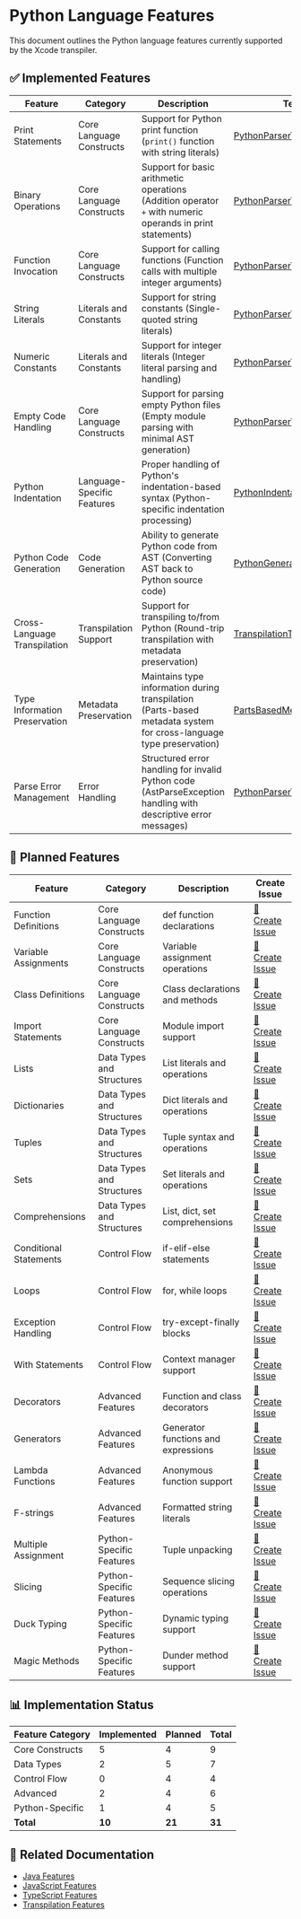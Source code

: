 # Python Language Features

This document outlines the Python language features currently supported by the Xcode transpiler.

## ✅ Implemented Features

| Feature | Category | Description | Test Link |
|---------|----------|-------------|-----------|
| Print Statements | Core Language Constructs | Support for Python print function (`print()` function with string literals) | [PythonParserTest.kt](../src/commonTest/kotlin/org/giraffemail/xcode/pythonparser/PythonParserTest.kt#L42-L61) |
| Binary Operations | Core Language Constructs | Support for basic arithmetic operations (Addition operator `+` with numeric operands in print statements) | [PythonParserTest.kt](../src/commonTest/kotlin/org/giraffemail/xcode/pythonparser/PythonParserTest.kt#L87-L108) |
| Function Invocation | Core Language Constructs | Support for calling functions (Function calls with multiple integer arguments) | [PythonParserTest.kt](../src/commonTest/kotlin/org/giraffemail/xcode/pythonparser/PythonParserTest.kt#L111-L134) |
| String Literals | Literals and Constants | Support for string constants (Single-quoted string literals) | [PythonParserTest.kt](../src/commonTest/kotlin/org/giraffemail/xcode/pythonparser/PythonParserTest.kt#L49-L50) |
| Numeric Constants | Literals and Constants | Support for integer literals (Integer literal parsing and handling) | [PythonParserTest.kt](../src/commonTest/kotlin/org/giraffemail/xcode/pythonparser/PythonParserTest.kt#L119-L121) |
| Empty Code Handling | Core Language Constructs | Support for parsing empty Python files (Empty module parsing with minimal AST generation) | [PythonParserTest.kt](../src/commonTest/kotlin/org/giraffemail/xcode/pythonparser/PythonParserTest.kt#L28-L39) |
| Python Indentation | Language-Specific Features | Proper handling of Python's indentation-based syntax (Python-specific indentation processing) | [PythonIndentationHandlerTest.kt](../src/commonTest/kotlin/org/giraffemail/xcode/pythonparser/PythonIndentationHandlerTest.kt) |
| Python Code Generation | Code Generation | Ability to generate Python code from AST (Converting AST back to Python source code) | [PythonGeneratorTest.kt](../src/commonTest/kotlin/org/giraffemail/xcode/pythonparser/PythonGeneratorTest.kt) |
| Cross-Language Transpilation | Transpilation Support | Support for transpiling to/from Python (Round-trip transpilation with metadata preservation) | [TranspilationTest.kt](../src/commonTest/kotlin/org/giraffemail/xcode/transpiler/TranspilationTest.kt#L36-L40) |
| Type Information Preservation | Metadata Preservation | Maintains type information during transpilation (Parts-based metadata system for cross-language type preservation) | [PartsBasedMetadataTest.kt](../src/commonTest/kotlin/org/giraffemail/xcode/metadata/PartsBasedMetadataTest.kt#L205-L226) |
| Parse Error Management | Error Handling | Structured error handling for invalid Python code (AstParseException handling with descriptive error messages) | [PythonParserTest.kt](../src/commonTest/kotlin/org/giraffemail/xcode/pythonparser/PythonParserTest.kt#L12-L25) |

## 🚧 Planned Features

| Feature | Category | Description | Create Issue |
|---------|----------|-------------|--------------|
| Function Definitions | Core Language Constructs | def function declarations | [📝 Create Issue](https://github.com/pydlv/xcode/issues/new?title=Implement+Python+Function+Definitions&body=Add+support+for+Python+function+definitions+including+def+keyword,+parameters,+and+return+statements.&labels=enhancement,python) |
| Variable Assignments | Core Language Constructs | Variable assignment operations | [📝 Create Issue](https://github.com/pydlv/xcode/issues/new?title=Implement+Python+Variable+Assignments&body=Add+support+for+Python+variable+assignments+including+simple+and+augmented+assignment+operators.&labels=enhancement,python) |
| Class Definitions | Core Language Constructs | Class declarations and methods | [📝 Create Issue](https://github.com/pydlv/xcode/issues/new?title=Implement+Python+Class+Definitions&body=Add+support+for+Python+class+definitions+including+class+keyword,+methods,+and+inheritance.&labels=enhancement,python) |
| Import Statements | Core Language Constructs | Module import support | [📝 Create Issue](https://github.com/pydlv/xcode/issues/new?title=Implement+Python+Import+Statements&body=Add+support+for+Python+import+statements+including+import,+from-import,+and+relative+imports.&labels=enhancement,python) |
| Lists | Data Types and Structures | List literals and operations | [📝 Create Issue](https://github.com/pydlv/xcode/issues/new?title=Implement+Python+Lists&body=Add+support+for+Python+lists+including+list+literals,+indexing,+and+common+list+methods.&labels=enhancement,python) |
| Dictionaries | Data Types and Structures | Dict literals and operations | [📝 Create Issue](https://github.com/pydlv/xcode/issues/new?title=Implement+Python+Dictionaries&body=Add+support+for+Python+dictionaries+including+dict+literals,+key+access,+and+common+dict+methods.&labels=enhancement,python) |
| Tuples | Data Types and Structures | Tuple syntax and operations | [📝 Create Issue](https://github.com/pydlv/xcode/issues/new?title=Implement+Python+Tuples&body=Add+support+for+Python+tuples+including+tuple+literals,+indexing,+and+unpacking.&labels=enhancement,python) |
| Sets | Data Types and Structures | Set literals and operations | [📝 Create Issue](https://github.com/pydlv/xcode/issues/new?title=Implement+Python+Sets&body=Add+support+for+Python+sets+including+set+literals,+set+operations,+and+common+set+methods.&labels=enhancement,python) |
| Comprehensions | Data Types and Structures | List, dict, set comprehensions | [📝 Create Issue](https://github.com/pydlv/xcode/issues/new?title=Implement+Python+Comprehensions&body=Add+support+for+Python+comprehensions+including+list,+dict,+and+set+comprehensions+with+filtering.&labels=enhancement,python) |
| Conditional Statements | Control Flow | if-elif-else statements | [📝 Create Issue](https://github.com/pydlv/xcode/issues/new?title=Implement+Python+Conditional+Statements&body=Add+support+for+Python+conditional+statements+including+if-elif-else+constructs.&labels=enhancement,python) |
| Loops | Control Flow | for, while loops | [📝 Create Issue](https://github.com/pydlv/xcode/issues/new?title=Implement+Python+Loops&body=Add+support+for+Python+loops+including+for+and+while+loops+with+break+and+continue.&labels=enhancement,python) |
| Exception Handling | Control Flow | try-except-finally blocks | [📝 Create Issue](https://github.com/pydlv/xcode/issues/new?title=Implement+Python+Exception+Handling&body=Add+support+for+Python+exception+handling+including+try-except-finally+blocks+and+raise+statements.&labels=enhancement,python) |
| With Statements | Control Flow | Context manager support | [📝 Create Issue](https://github.com/pydlv/xcode/issues/new?title=Implement+Python+With+Statements&body=Add+support+for+Python+with+statements+for+context+manager+protocol.&labels=enhancement,python) |
| Decorators | Advanced Features | Function and class decorators | [📝 Create Issue](https://github.com/pydlv/xcode/issues/new?title=Implement+Python+Decorators&body=Add+support+for+Python+decorators+including+function+and+class+decorators+with+arguments.&labels=enhancement,python) |
| Generators | Advanced Features | Generator functions and expressions | [📝 Create Issue](https://github.com/pydlv/xcode/issues/new?title=Implement+Python+Generators&body=Add+support+for+Python+generators+including+yield+statements+and+generator+expressions.&labels=enhancement,python) |
| Lambda Functions | Advanced Features | Anonymous function support | [📝 Create Issue](https://github.com/pydlv/xcode/issues/new?title=Implement+Python+Lambda+Functions&body=Add+support+for+Python+lambda+functions+for+anonymous+function+expressions.&labels=enhancement,python) |
| F-strings | Advanced Features | Formatted string literals | [📝 Create Issue](https://github.com/pydlv/xcode/issues/new?title=Implement+Python+F-strings&body=Add+support+for+Python+f-strings+for+formatted+string+literals+with+expression+interpolation.&labels=enhancement,python) |
| Multiple Assignment | Python-Specific Features | Tuple unpacking | [📝 Create Issue](https://github.com/pydlv/xcode/issues/new?title=Implement+Python+Multiple+Assignment&body=Add+support+for+Python+multiple+assignment+and+tuple+unpacking+operations.&labels=enhancement,python) |
| Slicing | Python-Specific Features | Sequence slicing operations | [📝 Create Issue](https://github.com/pydlv/xcode/issues/new?title=Implement+Python+Slicing&body=Add+support+for+Python+sequence+slicing+operations+with+start,+stop,+and+step+parameters.&labels=enhancement,python) |
| Duck Typing | Python-Specific Features | Dynamic typing support | [📝 Create Issue](https://github.com/pydlv/xcode/issues/new?title=Implement+Python+Duck+Typing&body=Add+support+for+Python+duck+typing+and+dynamic+typing+features.&labels=enhancement,python) |
| Magic Methods | Python-Specific Features | Dunder method support | [📝 Create Issue](https://github.com/pydlv/xcode/issues/new?title=Implement+Python+Magic+Methods&body=Add+support+for+Python+magic+methods+(dunder+methods)+including+__init__,+__str__,+etc.&labels=enhancement,python) |

## 📊 Implementation Status

| Feature Category | Implemented | Planned | Total |
|-----------------|-------------|---------|-------|
| Core Constructs | 5 | 4 | 9 |
| Data Types | 2 | 5 | 7 |
| Control Flow | 0 | 4 | 4 |
| Advanced | 2 | 4 | 6 |
| Python-Specific | 1 | 4 | 5 |
| **Total** | **10** | **21** | **31** |

## 🔗 Related Documentation

- [Java Features](java-features.md)
- [JavaScript Features](javascript-features.md)
- [TypeScript Features](typescript-features.md)
- [Transpilation Features](transpilation-features.md)